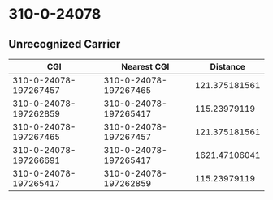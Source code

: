 # 310-0-24078
## Unrecognized Carrier


| CGI | Nearest CGI | Distance |
|-----|-------------|----------|
| 310-0-24078-197267457 | 310-0-24078-197267465 | 121.375181561 |
| 310-0-24078-197262859 | 310-0-24078-197265417 | 115.23979119 |
| 310-0-24078-197267465 | 310-0-24078-197267457 | 121.375181561 |
| 310-0-24078-197266691 | 310-0-24078-197265417 | 1621.47106041 |
| 310-0-24078-197265417 | 310-0-24078-197262859 | 115.23979119 |
